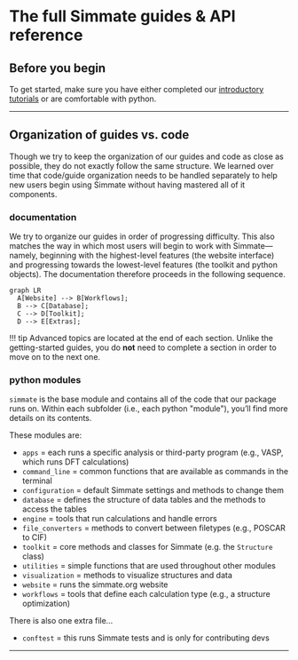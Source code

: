 
# The full Simmate guides & API reference


## Before you begin

To get started, make sure you have either completed our [introductory tutorials](/simmate/getting_started/overview/) or are comfortable with python.

------------------------------------------------------------

## Organization of guides vs. code

Though we try to keep the organization of our guides and code as close as possible, they do not exactly follow the same structure. We learned over time that code/guide organization needs to be handled separately to help new users begin using Simmate without having mastered all of it components.

### documentation

We try to organize our guides in order of progressing difficulty. This also matches the way in which most users will begin to work with Simmate&mdash;namely, beginning with the highest-level features (the website interface) and progressing towards the lowest-level features (the toolkit and python objects). The documentation therefore proceeds in the following sequence.

``` mermaid
graph LR
  A[Website] --> B[Workflows];
  B --> C[Database];
  C --> D[Toolkit];
  D --> E[Extras];
```

!!! tip
    Advanced topics are located at the end of each section. Unlike the 
    getting-started guides, you do **not** need to complete a section in order 
    to move on to the next one.

### python modules

`simmate` is the base module and contains all of the code that our package runs on. Within each subfolder (i.e., each python "module"), you’ll find more details on its contents.

These modules are:

- `apps` = each runs a specific analysis or third-party program (e.g., VASP, which runs DFT calculations)
- `command_line` = common functions that are available as commands in the terminal
- `configuration` = default Simmate settings and methods to change them
- `database` = defines the structure of data tables and the methods to access the tables
- `engine` = tools that run calculations and handle errors
- `file_converters` = methods to convert between filetypes (e.g., POSCAR to CIF)
- `toolkit` = core methods and classes for Simmate (e.g. the `Structure` class)
- `utilities` = simple functions that are used throughout other modules
- `visualization` = methods to visualize structures and data
- `website` = runs the simmate.org website
- `workflows` = tools that define each calculation type (e.g., a structure optimization)

There is also one extra file…

- `conftest` = this runs Simmate tests and is only for contributing devs

------------------------------------------------------------
